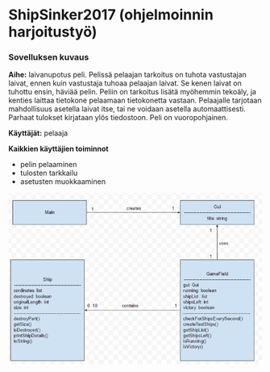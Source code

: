 # ShipSinker2017 (ohjelmoinnin harjoitustyö)

### Sovelluksen kuvaus
**Aihe:** laivanupotus peli. Pelissä pelaajan tarkoitus on tuhota vastustajan laivat, ennen kuin vastustaja tuhoaa pelaajan laivat. Se kenen laivat on tuhottu ensin, häviää pelin.
Peliin on tarkoitus lisätä myöhemmin tekoäly, ja kenties laittaa tietokone pelaamaan tietokonetta vastaan.
Pelaajalle tarjotaan mahdollisuus asetella laivat itse, tai ne voidaan asetella automaattisesti.
Parhaat tulokset kirjataan ylös tiedostoon.
Peli on vuoropohjainen.

**Käyttäjät:** pelaaja

**Kaikkien käyttäjien toiminnot**
- pelin pelaaminen
- tulosten tarkkailu
- asetusten muokkaaminen

![luokkakaavio](dokumentaatio/kuvat/luokkakaavio.png)
